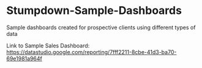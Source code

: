 # Stumpdown-Sample-Dashboards
Sample dashboards created for prospective clients using different types of data

Link to Sample Sales Dashboard:
https://datastudio.google.com/reporting/7fff2211-8cbe-41d3-ba70-69e1981a964f
